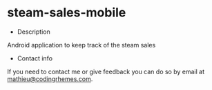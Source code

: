 steam-sales-mobile
==================
* Description

Android application to keep track of the steam sales

* Contact info

If you need to contact me or give feedback you can do so by email at <mathieu@codingrhemes.com>.
